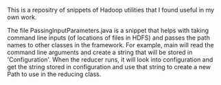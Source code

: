 This is a repositry of snippets of Hadoop utilities that I found useful in my own work. 

The file PassingInputParameters.java is a snippet that helps with taking command line inputs (of locations of files in HDFS) and passes the path names to other classes in the framework.  For example, main will read the command line arguments and create a string that will be stored in 'Configuration'.  When the reducer runs, it will look into configuration and get the string stored in configuration and use that string to create a new Path to use in the reducing class. 

